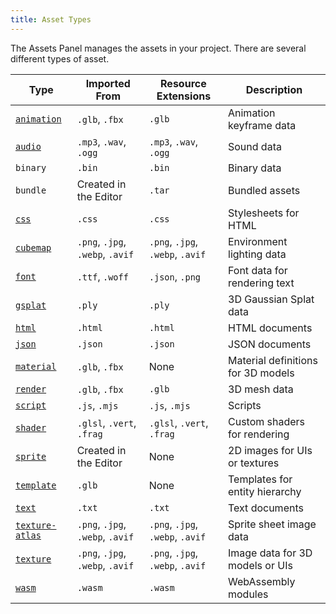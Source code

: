 ```yaml
---
title: Asset Types
---
```


The Assets Panel manages the assets in your project. There are several different types of asset.

| Type                             | Imported From                    | Resource Extensions              | Description                        |
| -------------------------------- | -------------------------------- | -------------------------------- | ---------------------------------- |
| [`animation`](animation.md)         | `.glb`, `.fbx`                   | `.glb`                           | Animation keyframe data            |
| [`audio`](audio.md)                 | `.mp3`, `.wav`, `.ogg`           | `.mp3`, `.wav`, `.ogg`           | Sound data                         |
| `binary`                         | `.bin`                           | `.bin`                           | Binary data                        |
| `bundle`                         | Created in the Editor            | `.tar`                           | Bundled assets                     |
| [`css`](css.md)                     | `.css`                           | `.css`                           | Stylesheets for HTML               |
| [`cubemap`](cubemap.md)             | `.png`, `.jpg`, `.webp`, `.avif` | `.png`, `.jpg`, `.webp`, `.avif` | Environment lighting data          |
| [`font`](font.md)                   | `.ttf`, `.woff`                  | `.json`, `.png`                  | Font data for rendering text       |
| [`gsplat`](gsplat.md)               | `.ply`                           | `.ply`                           | 3D Gaussian Splat data             |
| [`html`](html.md)                   | `.html`                          | `.html`                          | HTML documents                     |
| [`json`](json.md)                   | `.json`                          | `.json`                          | JSON documents                     |
| [`material`](material.md)           | `.glb`, `.fbx`                   | None                             | Material definitions for 3D models |
| [`render`](render.md)               | `.glb`, `.fbx`                   | `.glb`                           | 3D mesh data                       |
| [`script`](../../scripting/index.md) | `.js`, `.mjs`                | `.js`, `.mjs`                    | Scripts                            |
| [`shader`](shader.md)               | `.glsl`, `.vert`, `.frag`        | `.glsl`, `.vert`, `.frag`        | Custom shaders for rendering       |
| [`sprite`](sprite.md)               | Created in the Editor            | None                             | 2D images for UIs or textures      |
| [`template`](template.md)           | `.glb`                           | None                             | Templates for entity hierarchy     |
| [`text`](text.md)                   | `.txt`                           | `.txt`                           | Text documents                     |
| [`texture-atlas`](texture-atlas.md) | `.png`, `.jpg`, `.webp`, `.avif` | `.png`, `.jpg`, `.webp`, `.avif` | Sprite sheet image data            |
| [`texture`](texture.md)             | `.png`, `.jpg`, `.webp`, `.avif` | `.png`, `.jpg`, `.webp`, `.avif` | Image data for 3D models or UIs    |
| [`wasm`](wasm.md)                   | `.wasm`                          | `.wasm`                          | WebAssembly modules                |
